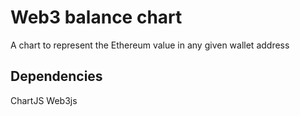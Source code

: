 # Web3 balance chart
A chart to represent the Ethereum value in any given wallet address<br/>

## Dependencies
ChartJS
Web3js
